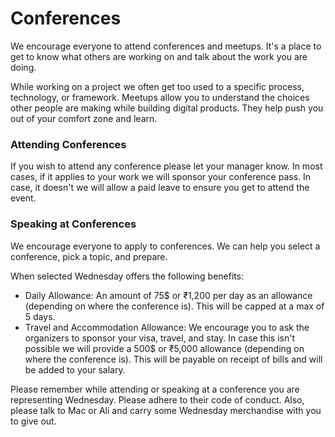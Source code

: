 # Conferences

We encourage everyone to attend conferences and meetups. It's a place to get to know what others are working on and talk about the work you are doing. 

While working on a project we often get too used to a specific process, technology, or framework. Meetups allow you to understand the choices other people are making while building digital products. They help push you out of your comfort zone and learn.

### Attending Conferences

If you wish to attend any conference please let your manager know. In most cases, if it applies to your work we will sponsor your conference pass. In case, it doesn't we will allow a paid leave to ensure you get to attend the event.

### Speaking at Conferences

We encourage everyone to apply to conferences. We can help you select a conference, pick a topic, and prepare.

When selected Wednesday offers the following benefits:

* Daily Allowance: An amount of 75$ or ₹1,200 per day as an allowance \(depending on where the conference is\). This will be capped at a max of 5 days.
* Travel and Accommodation Allowance: We encourage you to ask the organizers to sponsor your visa, travel, and stay. In case this isn't possible we will provide a 500$ or ₹5,000 allowance \(depending on where the conference is\). This will be payable on receipt of bills and will be added to your salary.

Please remember while attending or speaking at a conference you are representing Wednesday. Please adhere to their code of conduct. Also, please talk to Mac or Ali and carry some Wednesday merchandise with you to give out. 

